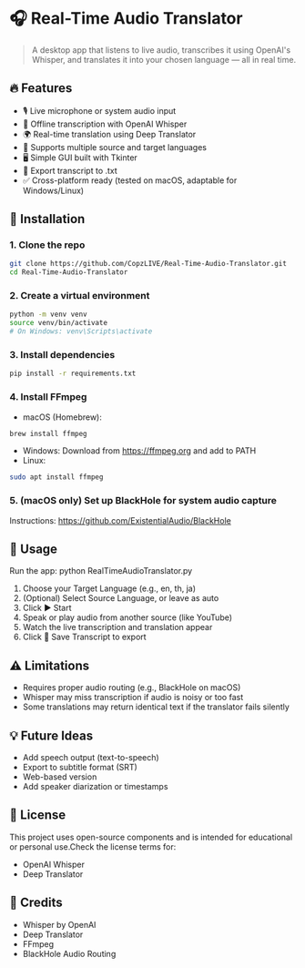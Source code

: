 
# 🎧 Real-Time Audio Translator

> A desktop app that listens to live audio, transcribes it using OpenAI's Whisper, and translates it into your chosen language — all in real time.


## 🔥 Features

- 🎙️ Live microphone or system audio input
- 🧠 Offline transcription with OpenAI Whisper
- 🌍 Real-time translation using Deep Translator
- 💬 Supports multiple source and target languages
- 🖥️ Simple GUI built with Tkinter
- 💾 Export transcript to .txt
- ✅ Cross-platform ready (tested on macOS, adaptable for Windows/Linux)


## 🚀 Installation

### 1. Clone the repo

```bash
git clone https://github.com/CopzLIVE/Real-Time-Audio-Translator.git
cd Real-Time-Audio-Translator
```
### 2. Create a virtual environment
```bash
python -m venv venv
source venv/bin/activate
# On Windows: venv\Scripts\activate
```
### 3. Install dependencies
```bash
pip install -r requirements.txt
```
### 4. Install FFmpeg
* macOS (Homebrew):
```bash
brew install ffmpeg
```
* Windows: Download from https://ffmpeg.org and add to PATH
* Linux:
```bash
sudo apt install ffmpeg
```
### 5. (macOS only) Set up BlackHole for system audio capture
Instructions: https://github.com/ExistentialAudio/BlackHole
    
## 🧪 Usage

Run the app:
python RealTimeAudioTranslator.py
1. Choose your Target Language (e.g., en, th, ja)
2. (Optional) Select Source Language, or leave as auto
3. Click ▶️ Start
4. Speak or play audio from another source (like YouTube)
5. Watch the live transcription and translation appear
6. Click 💾 Save Transcript to export



## ⚠️ Limitations
* Requires proper audio routing (e.g., BlackHole on macOS)
* Whisper may miss transcription if audio is noisy or too fast
* Some translations may return identical text if the translator fails silently

## 💡 Future Ideas
* Add speech output (text-to-speech)
* Export to subtitle format (SRT)
* Web-based version
* Add speaker diarization or timestamps
## 📄 License
This project uses open-source components and is intended for educational or personal use.Check the license terms for:
* OpenAI Whisper
* Deep Translator


## 🙌 Credits
* Whisper by OpenAI
* Deep Translator
* FFmpeg
* BlackHole Audio Routing